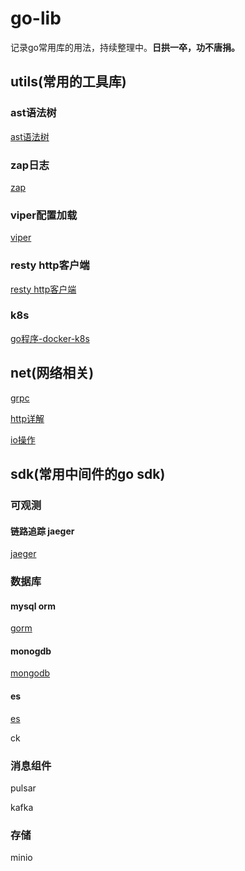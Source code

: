# go-lib

记录go常用库的用法，持续整理中。**日拱一卒，功不唐捐。**

## utils(常用的工具库)

### ast语法树

[ast语法树](https://github.com/luxun9527/go-lib/tree/master/utils/ast)

### zap日志

[zap](https://github.com/luxun9527/go-lib/tree/master/utils/zap)

### viper配置加载

[viper](https://github.com/luxun9527/go-lib/tree/master/utils/viper)

### resty http客户端

[resty http客户端](https://github.com/luxun9527/go-lib/tree/master/utils/resty)

### k8s

[go程序-docker-k8s](https://github.com/luxun9527/go-lib/tree/master/utils/k8s)

## net(网络相关)

[grpc](https://github.com/luxun9527/go-lib/tree/master/net/grpc)

[http详解](https://github.com/luxun9527/go-lib/tree/master/net/httpclient)

[io操作](https://github.com/luxun9527/go-lib/tree/master/net/io)

## sdk(常用中间件的go sdk)

### 可观测

#### 链路追踪 jaeger

[jaeger](https://github.com/luxun9527/go-lib/tree/master/sdk/jaeger)

### 数据库

#### **mysql orm**

[gorm](https://github.com/luxun9527/go-lib/tree/master/sdk/gorm)

#### monogdb

[mongodb](https://github.com/luxun9527/go-lib/tree/master/sdk/mongodb)

#### es

[es](https://github.com/luxun9527/go-lib/tree/master/sdk/es)

ck

### 消息组件

pulsar

kafka

### 存储

minio
